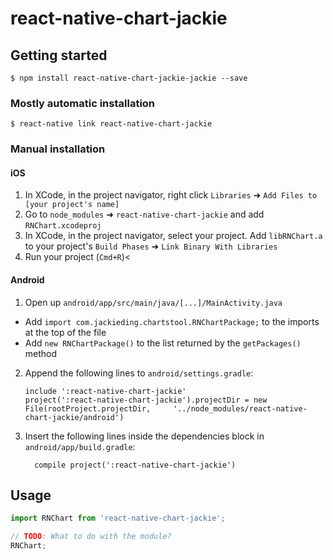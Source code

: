 
# react-native-chart-jackie

## Getting started

`$ npm install react-native-chart-jackie-jackie --save`

### Mostly automatic installation

`$ react-native link react-native-chart-jackie`

### Manual installation


#### iOS

1. In XCode, in the project navigator, right click `Libraries` ➜ `Add Files to [your project's name]`
2. Go to `node_modules` ➜ `react-native-chart-jackie` and add `RNChart.xcodeproj`
3. In XCode, in the project navigator, select your project. Add `libRNChart.a` to your project's `Build Phases` ➜ `Link Binary With Libraries`
4. Run your project (`Cmd+R`)<

#### Android

1. Open up `android/app/src/main/java/[...]/MainActivity.java`
  - Add `import com.jackieding.chartstool.RNChartPackage;` to the imports at the top of the file
  - Add `new RNChartPackage()` to the list returned by the `getPackages()` method
2. Append the following lines to `android/settings.gradle`:
  	```
  	include ':react-native-chart-jackie'
  	project(':react-native-chart-jackie').projectDir = new File(rootProject.projectDir, 	'../node_modules/react-native-chart-jackie/android')
  	```
3. Insert the following lines inside the dependencies block in `android/app/build.gradle`:
  	```
      compile project(':react-native-chart-jackie')
  	```


## Usage
```javascript
import RNChart from 'react-native-chart-jackie';

// TODO: What to do with the module?
RNChart;
```
  